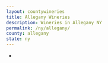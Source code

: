 ```yaml
---
layout: countywineries
title: Allegany Wineries
description: Wineries in Allegany NY
permalink: /ny/allegany/
county: allegany
state: ny
---
```

-
